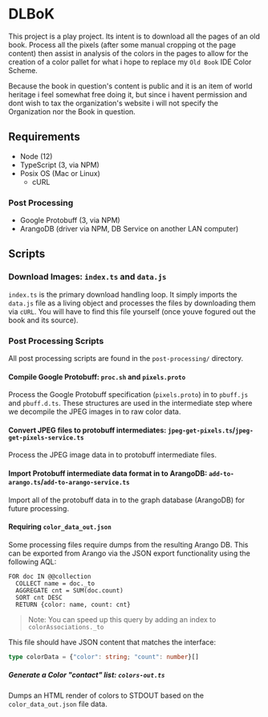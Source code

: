 # DLBoK

This project is a play project. Its intent is to download all the pages of an old book. Process all the pixels (after some manual cropping ot the page content) then assist in analysis of the colors in the pages to allow for the creation of a color pallet for what i hope to replace my `Old Book` IDE Color Scheme.

Because the book in question's content is public and it is an item of world heritage i feel somewhat free doing it, but since i havent permission and dont wish to tax the organization's website i will not specify the Organization nor the Book in question.

## Requirements

- Node (12)
- TypeScript (3, via NPM)
- Posix OS (Mac or Linux)
    - cURL

### Post Processing

- Google Protobuff (3, via NPM)
- ArangoDB (driver via NPM, DB Service on another LAN computer)

## Scripts

### Download Images: `index.ts` and `data.js`

`index.ts` is the primary download handling loop. It simply imports the `data.js` file as a living object and processes the files by downloading them via `cURL`. You will have to find this file yourself (once youve fogured out the book and its source).

### Post Processing Scripts

All post processing scripts are found in the `post-processing/` directory.

#### Compile Google Protobuff: `proc.sh` and `pixels.proto`

Process the Google Protobuff specification (`pixels.proto`) in to `pbuff.js` and `pbuff.d.ts`. These structures are used in the intermediate step where we decompile the JPEG images in to raw color data.

#### Convert JPEG files to protobuff intermediates: `jpeg-get-pixels.ts`/`jpeg-get-pixels-service.ts`

Process the JPEG image data in to protobuff intermediate files.

#### Import Protobuff intermediate data format in to ArangoDB: `add-to-arango.ts`/`add-to-arango-service.ts`

Import all of the protobuff data in to the graph database (ArangoDB) for future processing.

#### Requiring `color_data_out.json`

Some processing files require dumps from the resulting Arango DB. This can be exported from Arango via the JSON export functionality using the following AQL:

```arangodb
FOR doc IN @@collection
  COLLECT name = doc._to
  AGGREGATE cnt = SUM(doc.count)
  SORT cnt DESC
  RETURN {color: name, count: cnt}
```

> Note: You can speed up this query by adding an index to `colorAssociations._to`

This file should have JSON content that matches the interface:

```typescript
type colorData = {"color": string; "count": number}[]
```

##### Generate a Color "contact" list: `colors-out.ts`

Dumps an HTML render of colors to STDOUT based on the `color_data_out.json` file data.
